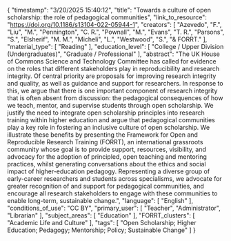 {
    "timestamp": "3/20/2025 15:40:12",
    "title": "Towards a culture of open scholarship: the role of pedagogical communities",
    "link_to_resource": "https://doi.org/10.1186/s13104-022-05944-1",
    "creators": [
        "Azevedo",
        "F.",
        "Liu",
        "M.",
        "Pennington",
        "C. R.",
        "Pownall",
        "M.",
        "Evans",
        "T. R.",
        "Parsons",
        "S.",
        "Elsherif",
        "M. M.",
        "Micheli",
        "L.",
        "Westwood",
        "S.",
        "& FORRT."
    ],
    "material_type": [
        "Reading"
    ],
    "education_level": [
        "College / Upper Division (Undergraduates)",
        "Graduate / Professional"
    ],
    "abstract": "The UK House of Commons Science and Technology Committee has called for evidence on the roles that different stakeholders play in reproducibility and research integrity. Of central priority are proposals for improving research integrity and quality, as well as guidance and support for researchers. In response to this, we argue that there is one important component of research integrity that is often absent from discussion: the pedagogical consequences of how we teach, mentor, and supervise students through open scholarship. We justify the need to integrate open scholarship principles into research training within higher education and argue that pedagogical communities play a key role in fostering an inclusive culture of open scholarship. We illustrate these benefits by presenting the Framework for Open and Reproducible Research Training (FORRT), an international grassroots community whose goal is to provide support, resources, visibility, and advocacy for the adoption of principled, open teaching and mentoring practices, whilst generating conversations about the ethics and social impact of higher-education pedagogy. Representing a diverse group of early-career researchers and students across specialisms, we advocate for greater recognition of and support for pedagogical communities, and encourage all research stakeholders to engage with these communities to enable long-term, sustainable change.",
    "language": [
        "English"
    ],
    "conditions_of_use": "CC BY",
    "primary_user": [
        "Teacher",
        "Administrator",
        "Librarian"
    ],
    "subject_areas": [
        "Education"
    ],
    "FORRT_clusters": [
        "Academic Life and Culture"
    ],
    "tags": [
        "Open Scholarship; Higher Education; Pedagogy; Mentorship; Policy; Sustainable Change"
    ]
}